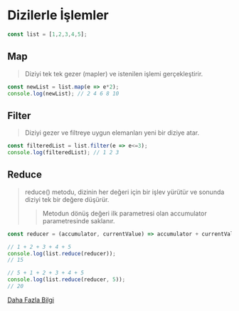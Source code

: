 # Dizilerle İşlemler

```js
const list = [1,2,3,4,5];
```

## Map

> Diziyi tek tek gezer (mapler) ve istenilen işlemi gerçekleştirir.

```js
const newList = list.map(e => e*2);
console.log(newList); // 2 4 6 8 10
```

## Filter

> Diziyi gezer ve filtreye uygun elemanları yeni bir diziye atar.

```js
const filteredList = list.filter(e => e<=3);
console.log(filteredList); // 1 2 3
```

## Reduce

> reduce() metodu, dizinin her değeri için bir işlev yürütür ve sonunda diziyi tek bir değere düşürür.
>> Metodun dönüş değeri ilk parametresi olan accumulator parametresinde saklanır.

```js
const reducer = (accumulator, currentValue) => accumulator + currentValue;

// 1 + 2 + 3 + 4 + 5
console.log(list.reduce(reducer));
// 15

// 5 + 1 + 2 + 3 + 4 + 5
console.log(list.reduce(reducer, 5));
// 20
```

[Daha Fazla Bilgi](https://prototurk.com/javascript/array-reduce-metodu "Reduce")
